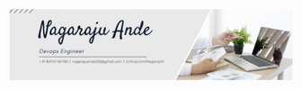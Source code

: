 <div align="center">
  <img src="https://github.com/Nagaraj411/Nagaraj411/blob/main/Linkedin Banner.png" alt="GitHub Banner" width="800"/>
</div>
